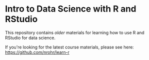 # Intro to Data Science with R and RStudio

This repository contains *older* materials for learning how to use R and RStudio for data science.

If you're looking for the latest course materials, please see here: https://github.com/nrohr/learn-r
